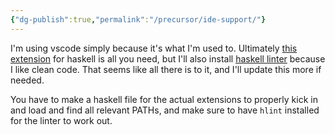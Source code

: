 ```yaml
---
{"dg-publish":true,"permalink":"/precursor/ide-support/"}
---
```



I'm using vscode simply because it's what I'm used to. Ultimately [this extension](https://marketplace.visualstudio.com/items?itemName=haskell.haskell) for haskell is all you need, but I'll also install [haskell linter](https://marketplace.visualstudio.com/items?itemName=hoovercj.haskell-linter) because I like clean code. That seems like all there is to it, and I'll update this more if needed.

You have to make a haskell file for the actual extensions to properly kick in and load and find all relevant PATHs, and make sure to have `hlint` installed for the linter to work out.
